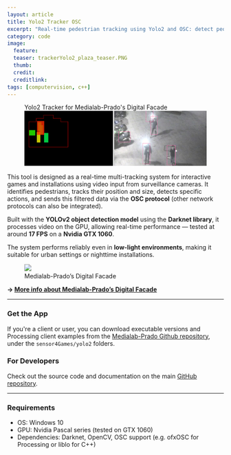 ```yaml
---
layout: article
title: Yolo2 Tracker OSC
excerpt: "Real-time pedestrian tracking using Yolo2 and OSC: detect people via surveillance camera, identify their positions and actions, and send live data via OSC for interactive applications. Runs at ~17 FPS on a Nvidia GTX 1060."
category: code
image:
  feature:
  teaser: trackerYolo2_plaza_teaser.PNG
  thumb:
  credit:
  creditlink:
tags: [computervision, c++]
---
```


<figure class="one">
	<figcaption>Yolo2 Tracker for Medialab-Prado's Digital Facade</figcaption>
	<img src="/images/yoloTracker.png">
</figure>

This tool is designed as a real-time multi-tracking system for interactive games and installations using video input from surveillance cameras. It identifies pedestrians, tracks their position and size, detects specific actions, and sends this filtered data via the **OSC protocol** (other network protocols can also be integrated).

Built with the **YOLOv2 object detection model** using the **Darknet library**, it processes video on the GPU, allowing real-time performance — tested at around **17 FPS** on a **Nvidia GTX 1060**.

The system performs reliably even in **low-light environments**, making it suitable for urban settings or nighttime installations.

<figure class="one">
	<img src="https://www.medialab-matadero.es/sites/default/files/import/ftp_medialab/2/2416/500_0.png">
	<figcaption>Medialab-Prado’s Digital Facade</figcaption>
</figure>

**→ [More info about Medialab-Prado’s Digital Facade](https://www.medialab-matadero.es/en/news/technical-information-digital-facade-0)**

---

### Get the App

If you're a client or user, you can download executable versions and Processing client examples from the [Medialab-Prado Github repository](https://github.com/medialab-prado/RecursosFachada), under the `sensor4Games/yolo2` folders.

### For Developers

Check out the source code and documentation on the main [GitHub repository](https://github.com/carlesgutierrez/fachada-yolo2Tracking/).

---

### Requirements

- OS: Windows 10  
- GPU: Nvidia Pascal series (tested on GTX 1060)  
- Dependencies: Darknet, OpenCV, OSC support (e.g. ofxOSC for Processing or liblo for C++)

